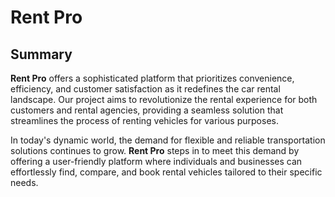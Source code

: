 # Rent Pro

## Summary

**Rent Pro** offers a sophisticated platform that prioritizes convenience, efficiency, and customer satisfaction as it redefines the car rental landscape. Our project aims to revolutionize the rental experience for both customers and rental agencies, providing a seamless solution that streamlines the process of renting vehicles for various purposes.

In today's dynamic world, the demand for flexible and reliable transportation solutions continues to grow. **Rent Pro** steps in to meet this demand by offering a user-friendly platform where individuals and businesses can effortlessly find, compare, and book rental vehicles tailored to their specific needs.




